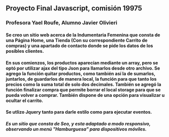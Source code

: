 ## Proyecto Final Javascript, comisión 19975
### Profesora Yael Roufe, Alumno Javier Olivieri
#### Se creo un sitio web acerca de la Indumentaria Femenina que consta de una Página Home, una Tienda (Con su correspondiente Carrito de compras) y una apartado de contacto donde  se pide los datos de los posibles clientes.
#### En sus comienzos, los productos aparecían mediante un array, pero se optó por utilizar ajax del tipo Json para llamarlos desde otro archivo. Se agrego la función quitar productos, como también así la de sumarlos, juntarlos, de guardarlos de manera local,  la función para que tanto los precios como la suma total de solo dos decimales. También se agregó la función finalizar compra que permite borrar el local storage para que se pueda volver a comprar. También dispone de una opción para visualizar u ocultar el carrito. 
#### Se utlizo Jquery tanto para darle estilo como para ejecutar eventos. 
##### Es un sitio que consta de Seo, y esta adaptado a modo responsivo, observando un menú "Hamburguesa" para dispositivos móviles. 